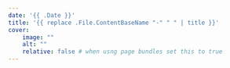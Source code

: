 ```yaml
---
date: '{{ .Date }}'
title: '{{ replace .File.ContentBaseName "-" " " | title }}'
cover:
    image: ""
    alt: ""
    relative: false # when usng page bundles set this to true
---
```

